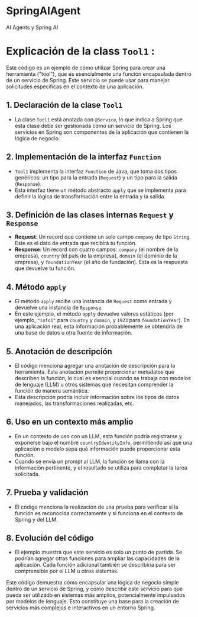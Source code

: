 # SpringAIAgent
AI Agents y Spring AI

# Explicación de la class `Tool1` :

Este código es un ejemplo de cómo utilizar Spring para crear una herramienta ("tool"), que es esencialmente una función encapsulada dentro de un servicio de Spring. Este servicio se puede usar para manejar solicitudes específicas en el contexto de una aplicación.

## 1. **Declaración de la clase `Tool1`**
- La clase `Tool1` está anotada con `@Service`, lo que indica a Spring que esta clase debe ser gestionada como un servicio de Spring. Los servicios en Spring son componentes de la aplicación que contienen la lógica de negocio.

## 2. **Implementación de la interfaz `Function`**
- `Tool1` implementa la interfaz `Function` de Java, que toma dos tipos genéricos: un tipo para la entrada (`Request`) y un tipo para la salida (`Response`).
- Esta interfaz tiene un método abstracto `apply` que se implementa para definir la lógica de transformación entre la entrada y la salida.

## 3. **Definición de las clases internas `Request` y `Response`**
- **Request**: Un record que contiene un solo campo `company` de tipo `String`. Este es el dato de entrada que recibirá tu función.
- **Response**: Un record con cuatro campos: `company` (el nombre de la empresa), `country` (el país de la empresa), `domain` (el dominio de la empresa), y `foundationYear` (el año de fundación). Esta es la respuesta que devuelve tu función.

## 4. **Método `apply`**
- El método `apply` recibe una instancia de `Request` como entrada y devuelve una instancia de `Response`.
- En este ejemplo, el método `apply` devuelve valores estáticos (por ejemplo, `"info1"` para `country` y `domain`, y `1923` para `foundationYear`). En una aplicación real, esta información probablemente se obtendría de una base de datos u otra fuente de información.

## 5. **Anotación de descripción**
- El código menciona agregar una anotación de descripción para la herramienta. Esta anotación permite proporcionar metadatos que describen la función, lo cual es esencial cuando se trabaja con modelos de lenguaje (LLM) u otros sistemas que necesitan comprender la función de manera semántica.
- Esta descripción podría incluir información sobre los tipos de datos manejados, las transformaciones realizadas, etc.

## 6. **Uso en un contexto más amplio**
- En un contexto de uso con un LLM, esta función podría registrarse y exponerse bajo el nombre `countryIdentityInfo`, permitiendo así que una aplicación o modelo sepa qué información puede proporcionar esta función.
- Cuando se envía un prompt al LLM, la función se llama con la información pertinente, y el resultado se utiliza para completar la tarea solicitada.

## 7. **Prueba y validación**
- El código menciona la realización de una prueba para verificar si la función es reconocida correctamente y si funciona en el contexto de Spring y del LLM.

## 8. **Evolución del código**
- El ejemplo muestra que este servicio es solo un punto de partida. Se podrían agregar otras funciones para ampliar las capacidades de la aplicación. Cada función adicional también se describiría para ser comprensible por el LLM u otros sistemas.

Este código demuestra cómo encapsular una lógica de negocio simple dentro de un servicio de Spring, y cómo describir este servicio para que pueda ser utilizado en sistemas más amplios, potencialmente impulsados por modelos de lenguaje. Esto constituye una base para la creación de servicios más complejos e interactivos en un entorno Spring.

